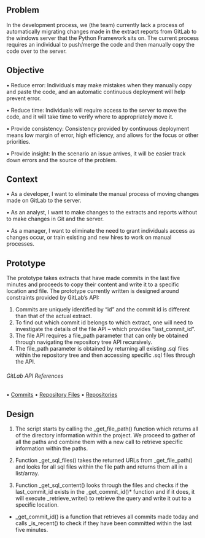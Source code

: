 ## Problem

In the development process, we (the team) currently lack a process of automatically migrating changes made in the extract reports from GitLab to the windows server that the Python Framework sits on. The current process requires an individual to push/merge the code and then manually copy the code over to the server.


## Objective

•	Reduce error: Individuals may make mistakes when they manually copy and paste the code, and an automatic continuous deployment will help prevent error.

•	Reduce time: Individuals will require access to the server to move the code, and it will take time to verify where to appropriately move it.

•	Provide consistency: Consistency provided by continuous deployment means low margin of error, high efficiency, and allows for the focus or other priorities.

•	Provide insight: In the scenario an issue arrives, it will be easier track down errors and the source of the problem.


## Context

•	As a developer, I want to eliminate the manual process of moving changes made on GitLab to the server.

•	As an analyst, I want to make changes to the extracts and reports without to make changes in Git and the server.

•	As a manager, I want to eliminate the need to grant individuals access as changes occur, or train existing and new hires to work on manual processes.


## Prototype

The prototype takes extracts that have made commits in the last five minutes and proceeds to copy their content and write it to a specific location and file. The prototype currently written is designed around constraints provided by GitLab’s API:
1.	Commits are uniquely identified by “id” and the commit id is different than that of the actual extract.
2.	To find out which commit id belongs to which extract, one will need to investigate the details of the file API – which provides “last_commit_id”.
3.	The file API requires a file_path parameter that can only be obtained through navigating the repository tree API recursively. 
4.	The file_path parameter is obtained by returning all existing .sql files within the repository tree and then accessing specific .sql files through the API. 

###### GitLab API References
• [Commits](https://docs.gitlab.com/ee/api/commits.html#list-repository-commits)
• [Repository Files](https://docs.gitlab.com/ee/api/repository_files.html)
• [Repositories](https://docs.gitlab.com/ee/api/repositories.html)


## Design

1.	The script starts by calling the _get_file_path() function which  returns all of the directory information within the project. We proceed to gather of all the paths and combine them with a new call to retrieve specific information within the paths. 

2.	Function _get_sql_files() takes the returned URLs from _get_file_path() and looks for all sql files within the file path and returns them all in a list/array.

3.	Function _get_sql_content() looks through the files and checks if the last_commit_id exists in the _get_commit_id()* function and if it does, it will execute _retrieve_write() to retrieve the query and write it out to a specific location.


*  _get_commit_id() is a function that retrieves all commits made today and calls _is_recent() to check if they have been committed within the last five minutes.

